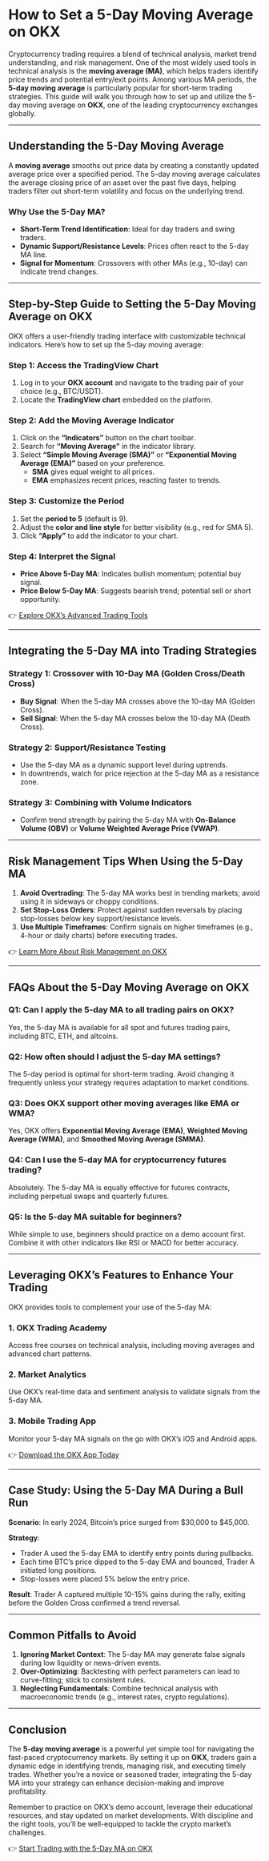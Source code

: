 # How to Set a 5-Day Moving Average on OKX  

Cryptocurrency trading requires a blend of technical analysis, market trend understanding, and risk management. One of the most widely used tools in technical analysis is the **moving average (MA)**, which helps traders identify price trends and potential entry/exit points. Among various MA periods, the **5-day moving average** is particularly popular for short-term trading strategies. This guide will walk you through how to set up and utilize the 5-day moving average on **OKX**, one of the leading cryptocurrency exchanges globally.  

---

## Understanding the 5-Day Moving Average  

A **moving average** smooths out price data by creating a constantly updated average price over a specified period. The 5-day moving average calculates the average closing price of an asset over the past five days, helping traders filter out short-term volatility and focus on the underlying trend.  

### Why Use the 5-Day MA?  
- **Short-Term Trend Identification**: Ideal for day traders and swing traders.  
- **Dynamic Support/Resistance Levels**: Prices often react to the 5-day MA line.  
- **Signal for Momentum**: Crossovers with other MAs (e.g., 10-day) can indicate trend changes.  

---

## Step-by-Step Guide to Setting the 5-Day Moving Average on OKX  

OKX offers a user-friendly trading interface with customizable technical indicators. Here’s how to set up the 5-day moving average:  

### Step 1: Access the TradingView Chart  
1. Log in to your **OKX account** and navigate to the trading pair of your choice (e.g., BTC/USDT).  
2. Locate the **TradingView chart** embedded on the platform.  

### Step 2: Add the Moving Average Indicator  
1. Click on the **“Indicators”** button on the chart toolbar.  
2. Search for **“Moving Average”** in the indicator library.  
3. Select **“Simple Moving Average (SMA)”** or **“Exponential Moving Average (EMA)”** based on your preference.  
   - **SMA** gives equal weight to all prices.  
   - **EMA** emphasizes recent prices, reacting faster to trends.  

### Step 3: Customize the Period  
1. Set the **period to 5** (default is 9).  
2. Adjust the **color and line style** for better visibility (e.g., red for SMA 5).  
3. Click **“Apply”** to add the indicator to your chart.  

### Step 4: Interpret the Signal  
- **Price Above 5-Day MA**: Indicates bullish momentum; potential buy signal.  
- **Price Below 5-Day MA**: Suggests bearish trend; potential sell or short opportunity.  

👉 [Explore OKX’s Advanced Trading Tools](https://bit.ly/okx-bonus)  

---

## Integrating the 5-Day MA into Trading Strategies  

### Strategy 1: Crossover with 10-Day MA (Golden Cross/Death Cross)  
- **Buy Signal**: When the 5-day MA crosses above the 10-day MA (Golden Cross).  
- **Sell Signal**: When the 5-day MA crosses below the 10-day MA (Death Cross).  

### Strategy 2: Support/Resistance Testing  
- Use the 5-day MA as a dynamic support level during uptrends.  
- In downtrends, watch for price rejection at the 5-day MA as a resistance zone.  

### Strategy 3: Combining with Volume Indicators  
- Confirm trend strength by pairing the 5-day MA with **On-Balance Volume (OBV)** or **Volume Weighted Average Price (VWAP)**.  

---

## Risk Management Tips When Using the 5-Day MA  

1. **Avoid Overtrading**: The 5-day MA works best in trending markets; avoid using it in sideways or choppy conditions.  
2. **Set Stop-Loss Orders**: Protect against sudden reversals by placing stop-losses below key support/resistance levels.  
3. **Use Multiple Timeframes**: Confirm signals on higher timeframes (e.g., 4-hour or daily charts) before executing trades.  

👉 [Learn More About Risk Management on OKX](https://bit.ly/okx-bonus)  

---

## FAQs About the 5-Day Moving Average on OKX  

### Q1: Can I apply the 5-day MA to all trading pairs on OKX?  
Yes, the 5-day MA is available for all spot and futures trading pairs, including BTC, ETH, and altcoins.  

### Q2: How often should I adjust the 5-day MA settings?  
The 5-day period is optimal for short-term trading. Avoid changing it frequently unless your strategy requires adaptation to market conditions.  

### Q3: Does OKX support other moving averages like EMA or WMA?  
Yes, OKX offers **Exponential Moving Average (EMA)**, **Weighted Moving Average (WMA)**, and **Smoothed Moving Average (SMMA)**.  

### Q4: Can I use the 5-day MA for cryptocurrency futures trading?  
Absolutely. The 5-day MA is equally effective for futures contracts, including perpetual swaps and quarterly futures.  

### Q5: Is the 5-day MA suitable for beginners?  
While simple to use, beginners should practice on a demo account first. Combine it with other indicators like RSI or MACD for better accuracy.  

---

## Leveraging OKX’s Features to Enhance Your Trading  

OKX provides tools to complement your use of the 5-day MA:  

### 1. **OKX Trading Academy**  
Access free courses on technical analysis, including moving averages and advanced chart patterns.  

### 2. **Market Analytics**  
Use OKX’s real-time data and sentiment analysis to validate signals from the 5-day MA.  

### 3. **Mobile Trading App**  
Monitor your 5-day MA signals on the go with OKX’s iOS and Android apps.  

👉 [Download the OKX App Today](https://bit.ly/okx-bonus)  

---

## Case Study: Using the 5-Day MA During a Bull Run  

**Scenario**: In early 2024, Bitcoin’s price surged from $30,000 to $45,000.  

**Strategy**:  
- Trader A used the 5-day EMA to identify entry points during pullbacks.  
- Each time BTC’s price dipped to the 5-day EMA and bounced, Trader A initiated long positions.  
- Stop-losses were placed 5% below the entry price.  

**Result**: Trader A captured multiple 10-15% gains during the rally, exiting before the Golden Cross confirmed a trend reversal.  

---

## Common Pitfalls to Avoid  

1. **Ignoring Market Context**: The 5-day MA may generate false signals during low liquidity or news-driven events.  
2. **Over-Optimizing**: Backtesting with perfect parameters can lead to curve-fitting; stick to consistent rules.  
3. **Neglecting Fundamentals**: Combine technical analysis with macroeconomic trends (e.g., interest rates, crypto regulations).  

---

## Conclusion  

The **5-day moving average** is a powerful yet simple tool for navigating the fast-paced cryptocurrency markets. By setting it up on **OKX**, traders gain a dynamic edge in identifying trends, managing risk, and executing timely trades. Whether you’re a novice or seasoned trader, integrating the 5-day MA into your strategy can enhance decision-making and improve profitability.  

Remember to practice on OKX’s demo account, leverage their educational resources, and stay updated on market developments. With discipline and the right tools, you’ll be well-equipped to tackle the crypto market’s challenges.  

👉 [Start Trading with the 5-Day MA on OKX](https://bit.ly/okx-bonus)